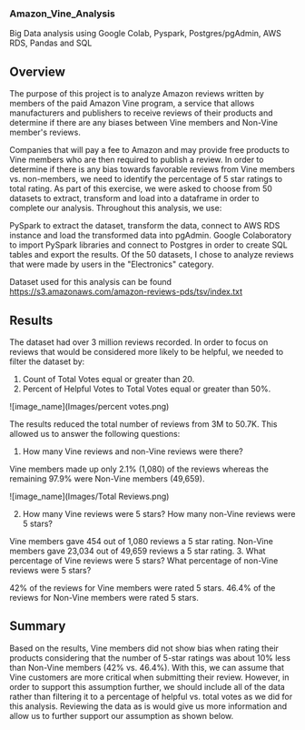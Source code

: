 ### Amazon_Vine_Analysis
Big Data analysis using Google Colab, Pyspark, Postgres/pgAdmin, AWS RDS, Pandas and SQL
## Overview
The purpose of this project is to analyze Amazon reviews written by members of the paid Amazon Vine program, a service that allows manufacturers and publishers to receive reviews of their products and determine if there are any biases between Vine members and Non-Vine member's reviews.

Companies that will pay a fee to Amazon and may provide free products to Vine members who are then required to publish a review. In order to determine if there is any bias towards favorable reviews from Vine members vs. non-members, we need to identify the percentage of 5 star ratings to total rating. As part of this exercise, we were asked to choose from 50 datasets to extract, transform and load into a dataframe in order to complete our analysis. Throughout this analysis, we use:

PySpark to extract the dataset, transform the data, connect to AWS RDS instance and load the transformed data into pgAdmin.
Google Colaboratory to import PySpark libraries and connect to Postgres in order to create SQL tables and export the results.
Of the 50 datasets, I chose to analyze reviews that were made by users in the "Electronics" category.

Dataset used for this analysis can be found https://s3.amazonaws.com/amazon-reviews-pds/tsv/index.txt


## Results
The dataset had over 3 million reviews recorded. In order to focus on reviews that would be considered more likely to be helpful, we needed to filter the dataset by:

1. Count of Total Votes equal or greater than 20.
2. Percent of Helpful Votes to Total Votes equal or greater than 50%.

![image_name](Images/percent votes.png)

The results reduced the total number of reviews from 3M to 50.7K. This allowed us to answer the following questions:

1. How many Vine reviews and non-Vine reviews were there?

Vine members made up only 2.1% (1,080) of the reviews whereas the remaining 97.9% were Non-Vine members (49,659).

![image_name](Images/Total Reviews.png)

2. How many Vine reviews were 5 stars? How many non-Vine reviews were 5 stars?

Vine members gave 454 out of 1,080 reviews a 5 star rating.
Non-Vine members gave 23,034 out of 49,659 reviews a 5 star rating.
3. What percentage of Vine reviews were 5 stars? What percentage of non-Vine reviews were 5 stars?

42% of the reviews for Vine members were rated 5 stars.
46.4% of the reviews for Non-Vine members were rated 5 stars.

## Summary
Based on the results, Vine members did not show bias when rating their products considering that the number of 5-star ratings was about 10% less than Non-Vine members (42% vs. 46.4%). With this, we can assume that Vine customers are more critical when submitting their review. However, in order to support this assumption further, we should include all of the data rather than filtering it to a percentage of helpful vs. total votes as we did for this analysis. Reviewing the data as is would give us more information and allow us to further support our assumption as shown below.